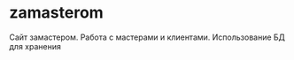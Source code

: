 zamasterom
==========

Сайт замастером. Работа с мастерами и клиентами. Использование БД для хранения

